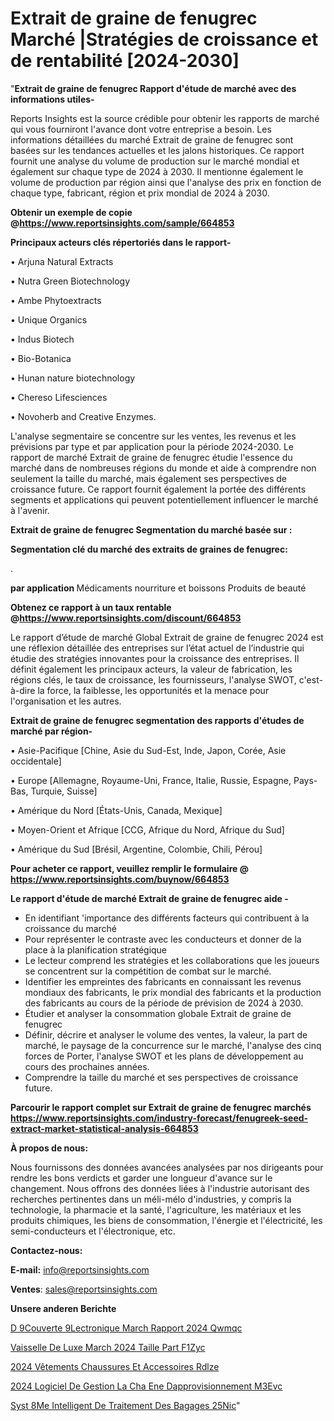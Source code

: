 # Extrait de graine de fenugrec Marché |Stratégies de croissance et de rentabilité [2024-2030]

"<strong>Extrait de graine de fenugrec Rapport d'étude de marché avec des informations utiles-</strong>

Reports Insights est la source crédible pour obtenir les rapports de marché qui vous fourniront l'avance dont votre entreprise a besoin. Les informations détaillées du marché Extrait de graine de fenugrec sont basées sur les tendances actuelles et les jalons historiques. Ce rapport fournit une analyse du volume de production sur le marché mondial et également sur chaque type de 2024 à 2030. Il mentionne également le volume de production par région ainsi que l'analyse des prix en fonction de chaque type, fabricant, région et prix mondial de 2024 à 2030.

<strong><b>Obtenir un exemple de copie @</b></strong><a href=https://www.reportsinsights.com/sample/664853><strong><b>https://www.reportsinsights.com/sample/664853</b></strong></a>

<b>Principaux acteurs clés répertoriés dans le rapport-</b>

<b> </b>• Arjuna Natural Extracts

• Nutra Green Biotechnology

• Ambe Phytoextracts

• Unique Organics

• Indus Biotech

• Bio-Botanica

• Hunan nature biotechnology

• Chereso Lifesciences

• Novoherb and Creative Enzymes.

L'analyse segmentaire se concentre sur les ventes, les revenus et les prévisions par type et par application pour la période 2024-2030. Le rapport de marché Extrait de graine de fenugrec étudie l'essence du marché dans de nombreuses régions du monde et aide à comprendre non seulement la taille du marché, mais également ses perspectives de croissance future. Ce rapport fournit également la portée des différents segments et applications qui peuvent potentiellement influencer le marché à l'avenir.

<strong>Extrait de graine de fenugrec Segmentation du marché basée sur :</strong>

<strong> Segmentation clé du marché des extraits de graines de fenugrec: </strong>

.

<strong> par application </strong>
Médicaments
nourriture et boissons
Produits de beauté

<strong><b>Obtenez ce rapport à un taux rentable @</b></strong><a href=https://www.reportsinsights.com/discount/664853><strong><b>https://www.reportsinsights.com/discount/664853</b></strong></a>

Le rapport d’étude de marché Global Extrait de graine de fenugrec 2024 est une réflexion détaillée des entreprises sur l’état actuel de l’industrie qui étudie des stratégies innovantes pour la croissance des entreprises. Il définit également les principaux acteurs, la valeur de fabrication, les régions clés, le taux de croissance, les fournisseurs, l'analyse SWOT, c'est-à-dire la force, la faiblesse, les opportunités et la menace pour l'organisation et les autres.

<strong>Extrait de graine de fenugrec segmentation des rapports d'études de marché par région-</strong>

• Asie-Pacifique [Chine, Asie du Sud-Est, Inde, Japon, Corée, Asie occidentale]

• Europe [Allemagne, Royaume-Uni, France, Italie, Russie, Espagne, Pays-Bas, Turquie, Suisse]

• Amérique du Nord [États-Unis, Canada, Mexique]

• Moyen-Orient et Afrique [CCG, Afrique du Nord, Afrique du Sud]

• Amérique du Sud [Brésil, Argentine, Colombie, Chili, Pérou]

<strong>Pour acheter ce rapport, veuillez remplir le formulaire @   <a href=https://www.reportsinsights.com/buynow/664853>https://www.reportsinsights.com/buynow/664853</a></strong>

<strong>Le rapport d'étude de marché Extrait de graine de fenugrec aide -</strong>
<ul>
  <li>En identifiant 'importance des différents facteurs qui contribuent à la croissance du marché</li>
  <li>Pour représenter le contraste avec les conducteurs et donner de la place à la planification stratégique</li>
  <li>Le lecteur comprend les stratégies et les collaborations que les joueurs se concentrent sur la compétition de combat sur le marché.</li>
  <li>Identifier les empreintes des fabricants en connaissant les revenus mondiaux des fabricants, le prix mondial des fabricants et la production des fabricants au cours de la période de prévision de 2024 à 2030.</li>
  <li>Étudier et analyser la consommation globale Extrait de graine de fenugrec</li>
  <li>Définir, décrire et analyser le volume des ventes, la valeur, la part de marché, le paysage de la concurrence sur le marché, l'analyse des cinq forces de Porter, l'analyse SWOT et les plans de développement au cours des prochaines années.</li>
  <li>Comprendre la taille du marché et ses perspectives de croissance future.</li>
</ul>

<strong>Parcourir le rapport complet sur Extrait de graine de fenugrec marchés <a href=https://www.reportsinsights.com/industry-forecast/fenugreek-seed-extract-market-statistical-analysis-664853>https://www.reportsinsights.com/industry-forecast/fenugreek-seed-extract-market-statistical-analysis-664853</a></strong>

<strong>À propos de nous:</strong>

Nous fournissons des données avancées analysées par nos dirigeants pour rendre les bons verdicts et garder une longueur d'avance sur le changement. Nous offrons des données liées à l'industrie autorisant des recherches pertinentes dans un méli-mélo d'industries, y compris la technologie, la pharmacie et la santé, l'agriculture, les matériaux et les produits chimiques, les biens de consommation, l'énergie et l'électricité, les semi-conducteurs et l'électronique, etc.

<strong>Contactez-nous:</strong>

<strong>E-mail:</strong> <a href=mailto:info@reportsinsights.com>info@reportsinsights.com</a>

<strong>Ventes</strong>: <a href=mailto:sales@reportsinsights.com>sales@reportsinsights.com</a>

<strong>Unsere anderen Berichte</strong>

<a href=https://www.linkedin.com/pulse/d%C3%A9couverte-%C3%A9lectronique-march%C3%A9-rapport-2024-qwmqc/>D 9Couverte  9Lectronique March Rapport 2024 Qwmqc</a>

<a href=https://www.linkedin.com/pulse/vaisselle-de-luxe-march%C3%A9-2024-taille-part-f1zyc/>Vaisselle De Luxe March 2024 Taille Part F1Zyc</a>

<a href=https://www.linkedin.com/pulse/2024-vêtements-chaussures-et-accessoires-rdlze/>2024 Vêtements Chaussures Et Accessoires Rdlze</a>

<a href=https://www.linkedin.com/pulse/2024-logiciel-de-gestion-la-cha%C3%AEne-dapprovisionnement-m3evc/>2024 Logiciel De Gestion La Cha Ene Dapprovisionnement M3Evc</a>

<a href=https://www.linkedin.com/pulse/syst%C3%A8me-intelligent-de-traitement-des-bagages-25nic/>Syst 8Me Intelligent De Traitement Des Bagages 25Nic</a>"
